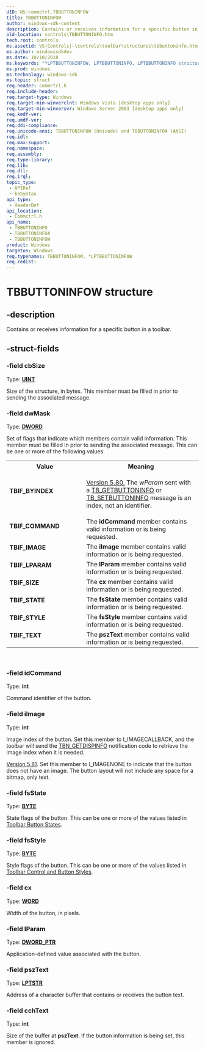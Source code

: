 ```yaml
---
UID: NS:commctrl.TBBUTTONINFOW
title: TBBUTTONINFOW
author: windows-sdk-content
description: Contains or receives information for a specific button in a toolbar.
old-location: controls\TBBUTTONINFO.htm
tech.root: controls
ms.assetid: VS|Controls|~\controls\toolbar\structures\tbbuttoninfo.htm
ms.author: windowssdkdev
ms.date: 10/10/2018
ms.keywords: "*LPTBBUTTONINFOW, LPTBBUTTONINFO, LPTBBUTTONINFO structure pointer [Windows Controls], TBBUTTONINFO, TBBUTTONINFO structure [Windows Controls], TBBUTTONINFOA, TBBUTTONINFOW, TBIF_BYINDEX, TBIF_COMMAND, TBIF_IMAGE, TBIF_LPARAM, TBIF_SIZE, TBIF_STATE, TBIF_STYLE, TBIF_TEXT, _win32_TBBUTTONINFO, _win32_TBBUTTONINFO_cpp, commctrl/LPTBBUTTONINFO, commctrl/TBBUTTONINFO, commctrl/TBBUTTONINFOA, commctrl/TBBUTTONINFOW, controls.TBBUTTONINFO, controls._win32_TBBUTTONINFO"
ms.prod: windows
ms.technology: windows-sdk
ms.topic: struct
req.header: commctrl.h
req.include-header: 
req.target-type: Windows
req.target-min-winverclnt: Windows Vista [desktop apps only]
req.target-min-winversvr: Windows Server 2003 [desktop apps only]
req.kmdf-ver: 
req.umdf-ver: 
req.ddi-compliance: 
req.unicode-ansi: TBBUTTONINFOW (Unicode) and TBBUTTONINFOA (ANSI)
req.idl: 
req.max-support: 
req.namespace: 
req.assembly: 
req.type-library: 
req.lib: 
req.dll: 
req.irql: 
topic_type:
 - APIRef
 - kbSyntax
api_type:
 - HeaderDef
api_location:
 - Commctrl.h
api_name:
 - TBBUTTONINFO
 - TBBUTTONINFOA
 - TBBUTTONINFOW
product: Windows
targetos: Windows
req.typenames: TBBUTTONINFOW, *LPTBBUTTONINFOW
req.redist: 
---
```


# TBBUTTONINFOW structure


## -description


Contains or receives information for a specific button in a toolbar.


## -struct-fields




### -field cbSize

Type: <b><a href="https://msdn.microsoft.com/en-us/library/Aa383751(v=VS.85).aspx">UINT</a></b>

Size of the structure, in bytes. This member must be filled in prior to sending the associated message.


### -field dwMask

Type: <b><a href="https://msdn.microsoft.com/en-us/library/Aa383751(v=VS.85).aspx">DWORD</a></b>

Set of flags that indicate which members contain valid information. This member must be filled in prior to sending the associated message. This can be one or more of the following values.

<table>
<tr>
<th>Value</th>
<th>Meaning</th>
</tr>
<tr>
<td width="40%"><a id="TBIF_BYINDEX"></a><a id="tbif_byindex"></a><dl>
<dt><b>TBIF_BYINDEX</b></dt>
</dl>
</td>
<td width="60%">

<a href="https://msdn.microsoft.com/en-us/library/Hh298349(v=VS.85).aspx">Version 5.80.</a> The <i>wParam</i> sent with a <a href="https://msdn.microsoft.com/en-us/library/Bb787321(v=VS.85).aspx">TB_GETBUTTONINFO</a> or <a href="https://msdn.microsoft.com/en-us/library/Bb787413(v=VS.85).aspx">TB_SETBUTTONINFO</a> message is an index, not an identifier.

</td>
</tr>
<tr>
<td width="40%"><a id="TBIF_COMMAND"></a><a id="tbif_command"></a><dl>
<dt><b>TBIF_COMMAND</b></dt>
</dl>
</td>
<td width="60%">
The <b>idCommand</b> member contains valid information or is being requested.

</td>
</tr>
<tr>
<td width="40%"><a id="TBIF_IMAGE"></a><a id="tbif_image"></a><dl>
<dt><b>TBIF_IMAGE</b></dt>
</dl>
</td>
<td width="60%">
The <b>iImage</b> member contains valid information or is being requested.

</td>
</tr>
<tr>
<td width="40%"><a id="TBIF_LPARAM"></a><a id="tbif_lparam"></a><dl>
<dt><b>TBIF_LPARAM</b></dt>
</dl>
</td>
<td width="60%">
The <b>lParam</b> member contains valid information or is being requested.

</td>
</tr>
<tr>
<td width="40%"><a id="TBIF_SIZE"></a><a id="tbif_size"></a><dl>
<dt><b>TBIF_SIZE</b></dt>
</dl>
</td>
<td width="60%">
The <b>cx</b> member contains valid information or is being requested.

</td>
</tr>
<tr>
<td width="40%"><a id="TBIF_STATE"></a><a id="tbif_state"></a><dl>
<dt><b>TBIF_STATE</b></dt>
</dl>
</td>
<td width="60%">
The <b>fsState</b> member contains valid information or is being requested.

</td>
</tr>
<tr>
<td width="40%"><a id="TBIF_STYLE"></a><a id="tbif_style"></a><dl>
<dt><b>TBIF_STYLE</b></dt>
</dl>
</td>
<td width="60%">
The <b>fsStyle</b> member contains valid information or is being requested.

</td>
</tr>
<tr>
<td width="40%"><a id="TBIF_TEXT"></a><a id="tbif_text"></a><dl>
<dt><b>TBIF_TEXT</b></dt>
</dl>
</td>
<td width="60%">
The <b>pszText</b> member contains valid information or is being requested.

</td>
</tr>
</table>
 


### -field idCommand

Type: <b>int</b>

Command identifier of the button.


### -field iImage

Type: <b>int</b>

Image index of the button. Set this member to I_IMAGECALLBACK, and the toolbar will send the <a href="https://msdn.microsoft.com/en-us/library/Bb787268(v=VS.85).aspx">TBN_GETDISPINFO</a> notification code to retrieve the image index when it is needed. 
                    


<a href="https://msdn.microsoft.com/en-us/library/Hh298349(v=VS.85).aspx">Version 5.81</a>. Set this member to I_IMAGENONE to indicate that the button does not have an image. The button layout will not include any space for a bitmap, only text.


### -field fsState

Type: <b><a href="https://msdn.microsoft.com/en-us/library/Aa383751(v=VS.85).aspx">BYTE</a></b>

State flags of the button. This can be one or more of the values listed in  <a href="https://msdn.microsoft.com/en-us/library/Bb760437(v=VS.85).aspx">Toolbar Button States</a>.


### -field fsStyle

Type: <b><a href="https://msdn.microsoft.com/en-us/library/Aa383751(v=VS.85).aspx">BYTE</a></b>

Style flags of the button. This can be one or more of the values listed in <a href="https://msdn.microsoft.com/en-us/library/Bb760439(v=VS.85).aspx">Toolbar Control and Button Styles</a>.


### -field cx

Type: <b><a href="https://msdn.microsoft.com/en-us/library/Aa383751(v=VS.85).aspx">WORD</a></b>

Width of the button, in pixels.


### -field lParam

Type: <b><a href="https://msdn.microsoft.com/en-us/library/Aa383751(v=VS.85).aspx">DWORD_PTR</a></b>

Application-defined value associated with the button.


### -field pszText

Type: <b><a href="https://msdn.microsoft.com/en-us/library/Aa383751(v=VS.85).aspx">LPTSTR</a></b>

Address of a character buffer that contains or receives the button text.


### -field cchText

Type: <b>int</b>

Size of the buffer at <b>pszText</b>. If the button information is being set, this member is ignored.

